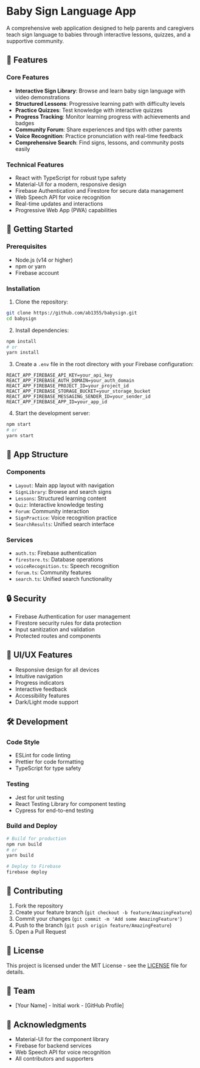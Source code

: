 # Baby Sign Language App

A comprehensive web application designed to help parents and caregivers teach sign language to babies through interactive lessons, quizzes, and a supportive community.

## 🌟 Features

### Core Features
- **Interactive Sign Library**: Browse and learn baby sign language with video demonstrations
- **Structured Lessons**: Progressive learning path with difficulty levels
- **Practice Quizzes**: Test knowledge with interactive quizzes
- **Progress Tracking**: Monitor learning progress with achievements and badges
- **Community Forum**: Share experiences and tips with other parents
- **Voice Recognition**: Practice pronunciation with real-time feedback
- **Comprehensive Search**: Find signs, lessons, and community posts easily

### Technical Features
- React with TypeScript for robust type safety
- Material-UI for a modern, responsive design
- Firebase Authentication and Firestore for secure data management
- Web Speech API for voice recognition
- Real-time updates and interactions
- Progressive Web App (PWA) capabilities

## 🚀 Getting Started

### Prerequisites
- Node.js (v14 or higher)
- npm or yarn
- Firebase account

### Installation

1. Clone the repository:
```bash
git clone https://github.com/ab1355/babysign.git
cd babysign
```

2. Install dependencies:
```bash
npm install
# or
yarn install
```

3. Create a `.env` file in the root directory with your Firebase configuration:
```env
REACT_APP_FIREBASE_API_KEY=your_api_key
REACT_APP_FIREBASE_AUTH_DOMAIN=your_auth_domain
REACT_APP_FIREBASE_PROJECT_ID=your_project_id
REACT_APP_FIREBASE_STORAGE_BUCKET=your_storage_bucket
REACT_APP_FIREBASE_MESSAGING_SENDER_ID=your_sender_id
REACT_APP_FIREBASE_APP_ID=your_app_id
```

4. Start the development server:
```bash
npm start
# or
yarn start
```

## 📱 App Structure

### Components
- `Layout`: Main app layout with navigation
- `SignLibrary`: Browse and search signs
- `Lessons`: Structured learning content
- `Quiz`: Interactive knowledge testing
- `Forum`: Community interaction
- `SignPractice`: Voice recognition practice
- `SearchResults`: Unified search interface

### Services
- `auth.ts`: Firebase authentication
- `firestore.ts`: Database operations
- `voiceRecognition.ts`: Speech recognition
- `forum.ts`: Community features
- `search.ts`: Unified search functionality

## 🔒 Security

- Firebase Authentication for user management
- Firestore security rules for data protection
- Input sanitization and validation
- Protected routes and components

## 🎨 UI/UX Features

- Responsive design for all devices
- Intuitive navigation
- Progress indicators
- Interactive feedback
- Accessibility features
- Dark/Light mode support

## 🛠️ Development

### Code Style
- ESLint for code linting
- Prettier for code formatting
- TypeScript for type safety

### Testing
- Jest for unit testing
- React Testing Library for component testing
- Cypress for end-to-end testing

### Build and Deploy
```bash
# Build for production
npm run build
# or
yarn build

# Deploy to Firebase
firebase deploy
```

## 📝 Contributing

1. Fork the repository
2. Create your feature branch (`git checkout -b feature/AmazingFeature`)
3. Commit your changes (`git commit -m 'Add some AmazingFeature'`)
4. Push to the branch (`git push origin feature/AmazingFeature`)
5. Open a Pull Request

## 📄 License

This project is licensed under the MIT License - see the [LICENSE](LICENSE) file for details.

## 👥 Team

- [Your Name] - Initial work - [GitHub Profile]

## 🙏 Acknowledgments

- Material-UI for the component library
- Firebase for backend services
- Web Speech API for voice recognition
- All contributors and supporters
